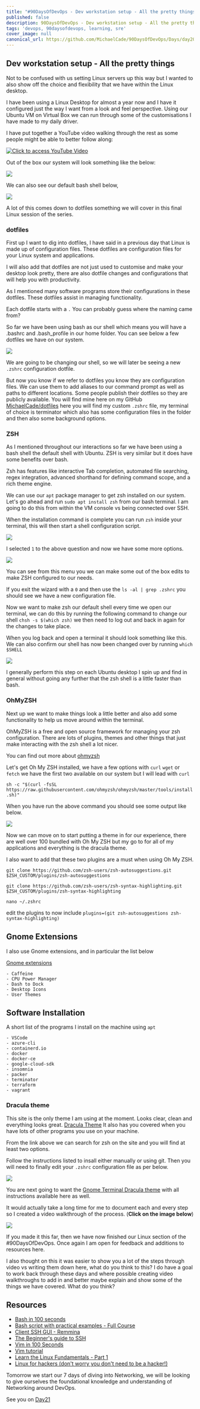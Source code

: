 ```yaml
---
title: "#90DaysOfDevOps - Dev workstation setup - All the pretty things - Day 20"
published: false
description: 90DaysOfDevOps - Dev workstation setup - All the pretty things
tags: 'devops, 90daysofdevops, learning, sre'
cover_image: null
canonical_url: https://github.com/MichaelCade/90DaysOfDevOps/Days/day20.md 
---
```

## Dev workstation setup - All the pretty things

Not to be confused with us setting Linux servers up this way but I wanted to also show off the choice and flexibility that we have within the Linux desktop. 

I have been using a Linux Desktop for almost a year now and I have it configured just the way I want from a look and feel perspective. Using our Ubuntu VM on Virtual Box we can run through some of the customisations I have made to my daily driver. 

I have put together a YouTube video walking through the rest as some people might be able to better follow along: 

[![Click to access YouTube Video](Images/Day20_YouTube.png)](https://youtu.be/jeEslAtHfKc)

Out of the box our system will look something like the below: 

![](Images/Day20_Linux1.png)

We can also see our default bash shell below, 

![](Images/Day20_Linux2.png)

A lot of this comes down to dotfiles something we will cover in this final Linux session of the series. 

### dotfiles 
First up I want to dig into dotfiles, I have said in a previous day that Linux is made up of configuration files. These dotfiles are configuration files for your Linux system and applications. 

I will also add that dotfiles are not just used to customise and make your desktop look pretty, there are also dotfile changes and configurations that will help you with productivity. 

As I mentioned many software programs store their configurations in these dotfiles. These dotfiles assist in managing functionality. 

Each dotfile starts with a `.` You can probably guess where the naming came from? 

So far we have been using bash as our shell which means you will have a .bashrc and .bash_profile in our home folder. You can see below a few dotfiles we have on our system. 

![](Images/Day20_Linux3.png)

We are going to be changing our shell, so we will later be seeing a new `.zshrc` configuration dotfile. 

But now you know if we refer to dotfiles you know they are configuration files. We can use them to add aliases to our command prompt as well as paths to different locations. Some people publish their dotfiles so they are publicly available. You will find mine here on my GitHub [MichaelCade/dotfiles](https://github.com/MichaelCade/dotfiles) here you will find my custom `.zshrc` file, my terminal of choice is terminator which also has some configuration files in the folder and then also some background options. 

### ZSH 
As I mentioned throughout our interactions so far we have been using a bash shell the default shell with Ubuntu. ZSH is very similar but it does have some benefits over bash.  

Zsh has features like interactive Tab completion, automated file searching, regex integration, advanced shorthand for defining command scope, and a rich theme engine.

We can use our `apt` package manager to get zsh installed on our system. Let's go ahead and run `sudo apt install zsh` from our bash terminal. I am going to do this from within the VM console vs being connected over SSH. 

When the installation command is complete you can run `zsh` inside your terminal, this will then start a shell configuration script. 

![](Images/Day20_Linux4.png)

I selected `1` to the above question and now we have some more options. 

![](Images/Day20_Linux5.png)

You can see from this menu you we can make some out of the box edits to make ZSH configured to our needs. 

If you exit the wizard with a `0` and then use the `ls -al | grep .zshrc` you should see we have a new configuration file. 

Now we want to make zsh our default shell every time we open our terminal, we can do this by running the following command to change our shell `chsh -s $(which zsh)` we then need to log out and back in again for the changes to take place. 

When you log back and open a terminal it should look something like this. We can also confirm our shell has now been changed over by running `which $SHELL`

![](Images/Day20_Linux6.png)

I generally perform this step on each Ubuntu desktop I spin up and find in general without going any further that the zsh shell is a little faster than bash. 

### OhMyZSH 

Next up we want to make things look a little better and also add some functionality to help us move around within the terminal. 

OhMyZSH is a free and open source framework for managing your zsh configuration. There are lots of plugins, themes and other things that just make interacting with the zsh shell a lot nicer. 

You can find out more about [ohmyzsh](https://ohmyz.sh/)

Let's get Oh My ZSH installed, we have a few options with `curl` `wget` or `fetch` we have the first two available on our system but I will lead with `curl`

`sh -c "$(curl -fsSL https://raw.githubusercontent.com/ohmyzsh/ohmyzsh/master/tools/install.sh)"`

When you have run the above command you should see some output like below.

![](Images/Day20_Linux7.png)

 Now we can move on to start putting a theme in for our experience, there are well over 100 bundled with Oh My ZSH but my go to for all of my applications and everything is the dracula theme. 

 I also want to add that these two plugins are a must when using Oh My ZSH. 

 `git clone https://github.com/zsh-users/zsh-autosuggestions.git $ZSH_CUSTOM/plugins/zsh-autosuggestions`

 `git clone https://github.com/zsh-users/zsh-syntax-highlighting.git $ZSH_CUSTOM/plugins/zsh-syntax-highlighting`

 `nano ~/.zshrc`

 edit the plugins to now include `plugins=(git zsh-autosuggestions zsh-syntax-highlighting)`

## Gnome Extensions

I also use Gnome extensions, and in particular the list below 

[Gnome extensions](https://extensions.gnome.org)

    - Caffeine 
    - CPU Power Manager
    - Dash to Dock 
    - Desktop Icons 
    - User Themes 

## Software Installation

A short list of the programs I install on the machine using `apt` 

    - VSCode 
    - azure-cli 
    - containerd.io
    - docker
    - docker-ce 
    - google-cloud-sdk 
    - insomnia 
    - packer
    - terminator
    - terraform 
    - vagrant

### Dracula theme

This site is the only theme I am using at the moment. Looks clear, clean and everything looks great. [Dracula Theme](https://draculatheme.com/) It also has you covered when you have lots of other programs you use on your machine. 

From the link above we can search for zsh on the site and you will find at least two options. 

Follow the instructions listed to insall either manually or using git. Then you will need to finally edit your `.zshrc` configuration file as per below. 

![](Images/Day20_Linux8.png)

You are next going to want the [Gnome Terminal Dracula theme](https://draculatheme.com/gnome-terminal) with all instructions available here as well. 

It would actually take a long time for me to document each and every step so I created a video walkthrough of the process. (**Click on the image below**)

[![](Images/Day20_YouTube.png)](https://youtu.be/jeEslAtHfKc)

If you made it this far, then we have now finished our Linux section of the #90DaysOfDevOps. Once again I am open for feedback and additions to resources here. 

I also thought on this it was easier to show you a lot of the steps through video vs writing them down here, what do you think to this? I do have a goal to work back through these days and where possible creating video walkthroughs to add in and better maybe explain and show some of the things we have covered. What do you think? 

## Resources 

- [Bash in 100 seconds](https://www.youtube.com/watch?v=I4EWvMFj37g)
- [Bash script with practical examples - Full Course](https://www.youtube.com/watch?v=TPRSJbtfK4M)
- [Client SSH GUI - Remmina](https://remmina.org/)
- [The Beginner's guide to SSH](https://www.youtube.com/watch?v=2QXkrLVsRmk)
- [Vim in 100 Seconds](https://www.youtube.com/watch?v=-txKSRn0qeA)
- [Vim tutorial](https://www.youtube.com/watch?v=IiwGbcd8S7I)
- [Learn the Linux Fundamentals - Part 1](https://www.youtube.com/watch?v=kPylihJRG70)
- [Linux for hackers (don't worry you don't need to be a hacker!)](https://www.youtube.com/watch?v=VbEx7B_PTOE)

Tomorrow we start our 7 days of diving into Networking, we will be looking to give ourselves the foundational knowledge and understanding of Networking around DevOps. 

See you on [Day21](day21.md)
